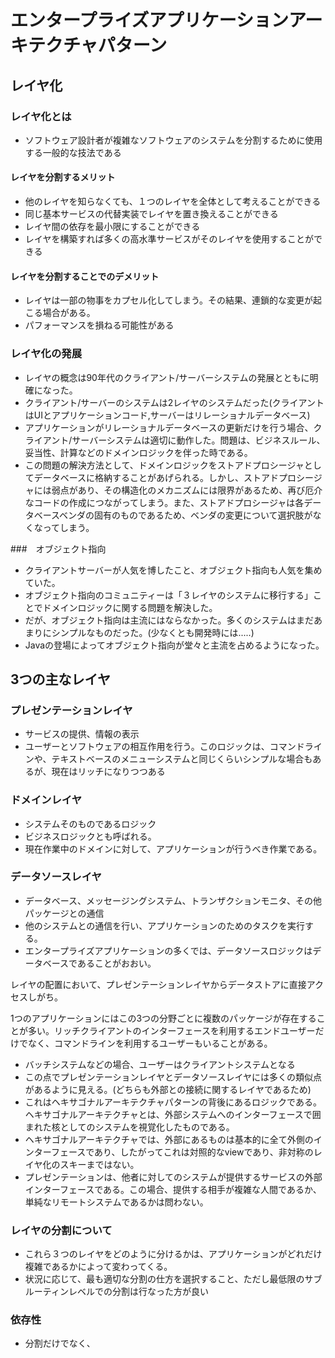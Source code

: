 # エンタープライズアプリケーションアーキテクチャパターン

## レイヤ化

### レイヤ化とは
* ソフトウェア設計者が複雑なソフトウェアのシステムを分割するために使用する一般的な技法である

#### レイヤを分割するメリット
* 他のレイヤを知らなくても、１つのレイヤを全体として考えることができる
* 同じ基本サービスの代替実装でレイヤを置き換えることができる
* レイヤ間の依存を最小限にすることができる
* レイヤを構築すれば多くの高水準サービスがそのレイヤを使用することができる

#### レイヤを分割することでのデメリット
* レイヤは一部の物事をカプセル化してしまう。その結果、連鎖的な変更が起こる場合がある。
* パフォーマンスを損ねる可能性がある

### レイヤ化の発展
* レイヤの概念は90年代のクライアント/サーバーシステムの発展とともに明確になった。
* クライアント/サーバーのシステムは2レイヤのシステムだった(クライアントはUIとアプリケーションコード,サーバーはリレーショナルデータベース)
* アプリケーションがリレーショナルデータベースの更新だけを行う場合、クライアント/サーバーシステムは適切に動作した。問題は、ビジネスルール、妥当性、計算などのドメインロジックを伴った時である。
* この問題の解決方法として、ドメインロジックをストアドプロシージャとしてデータベースに格納することがあげられる。しかし、ストアドプロシージャには弱点があり、その構造化のメカニズムには限界があるため、再び厄介なコードの作成につながってしまう。また、ストアドプロシージャは各データベースベンダの固有のものであるため、ベンダの変更について選択肢がなくなってしまう。

###　オブジェクト指向
* クライアントサーバーが人気を博したこと、オブジェクト指向も人気を集めていた。
* オブジェクト指向のコミュニティーは「３レイヤのシステムに移行する」ことでドメインロジックに関する問題を解決した。
* だが、オブジェクト指向は主流にはならなかった。多くのシステムはまだあまりにシンプルなものだった。(少なくとも開発時には.....)
* Javaの登場によってオブジェクト指向が堂々と主流を占めるようになった。

## 3つの主なレイヤ

### プレゼンテーションレイヤ
* サービスの提供、情報の表示
* ユーザーとソフトウェアの相互作用を行う。このロジックは、コマンドラインや、テキストベースのメニューシステムと同じくらいシンプルな場合もあるが、現在はリッチになりつつある

### ドメインレイヤ
* システムそのものであるロジック
* ビジネスロジックとも呼ばれる。
* 現在作業中のドメインに対して、アプリケーションが行うべき作業である。

### データソースレイヤ
* データベース、メッセージングシステム、トランザクションモニタ、その他パッケージとの通信
* 他のシステムとの通信を行い、アプリケーションのためのタスクを実行する。
* エンタープライズアプリケーションの多くでは、データソースロジックはデータベースであることがおおい。


レイヤの配置において、プレゼンテーションレイヤからデータストアに直接アクセスしがち。

1つのアプリケーションにはこの3つの分野ごとに複数のパッケージが存在することが多い。リッチクライアントのインターフェースを利用するエンドユーザーだけでなく、コマンドラインを利用するユーザーもいることがある。

* バッチシステムなどの場合、ユーザーはクライアントシステムとなる
* この点でプレゼンテーションレイヤとデータソースレイヤには多くの類似点があるように見える。(どちらも外部との接続に関するレイヤであるため)
* これはヘキサゴナルアーキテクチャパターンの背後にあるロジックである。ヘキサゴナルアーキテクチャとは、外部システムへのインターフェースで囲まれた核としてのシステムを視覚化したものである。
* ヘキサゴナルアーキテクチャでは、外部にあるものは基本的に全て外側のインターフェースであり、したがってこれは対照的なviewであり、非対称のレイヤ化のスキーまではない。
* プレゼンテーションは、他者に対してのシステムが提供するサービスの外部インターフェースである。この場合、提供する相手が複雑な人間であるか、単純なリモートシステムであるかは問わない。

### レイヤの分割について
* これら３つのレイヤをどのように分けるかは、アプリケーションがどれだけ複雑であるかによって変わってくる。
* 状況に応じて、最も適切な分割の仕方を選択すること、ただし最低限のサブルーティンレベルでの分割は行なった方が良い

### 依存性
* 分割だけでなく、
